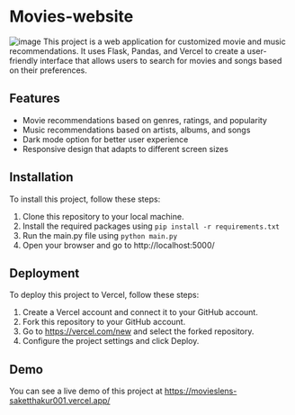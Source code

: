 # Movies-website
![image](https://github.com/saketthakur001/Movies-website-/assets/58982512/9bae506a-1251-41e1-965e-69799b6ed43f)
This project is a web application for customized movie and music recommendations. It uses Flask, Pandas, and Vercel to create a user-friendly interface that allows users to search for movies and songs based on their preferences.

## Features

- Movie recommendations based on genres, ratings, and popularity
- Music recommendations based on artists, albums, and songs
- Dark mode option for better user experience
- Responsive design that adapts to different screen sizes

## Installation

To install this project, follow these steps:

1. Clone this repository to your local machine.
2. Install the required packages using `pip install -r requirements.txt`
3. Run the main.py file using `python main.py`
4. Open your browser and go to http://localhost:5000/

## Deployment

To deploy this project to Vercel, follow these steps:

1. Create a Vercel account and connect it to your GitHub account.
2. Fork this repository to your GitHub account.
3. Go to https://vercel.com/new and select the forked repository.
4. Configure the project settings and click Deploy.

## Demo

You can see a live demo of this project at https://movieslens-saketthakur001.vercel.app/
